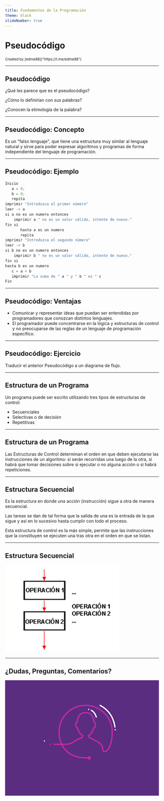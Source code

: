 ```yaml
---
title: Fundamentos de la Programación
theme: black
slideNumber: true
---
```


# Pseudocódigo
<small>
Created by <i class="fab fa-telegram"></i>
[edme88]("https://t.me/edme88")
</small>

---
## Pseudocódigo

¿Qué les parece que es el pseudocódigo?

¿Cómo lo definirían con sus palabras?

¿Conocen la etimología de la palabra?

---
## Pseudocódigo: Concepto
Es un "falso lenguaje", que tiene  una  estructura  muy similar al lenguaje natural y sirve para poder expresar algoritmos y programas de forma independiente del lenguaje de programación.

---
## Pseudocódigo: Ejemplo
````javascript
Inicio
   a = 0;
   b = 0;
   repita
imprimir "Introduzca el primer número"
leer -> a
si a no es un numero entonces
    imprimir a " no es un valor válido, intente de nuevo."
fin si
       hasta a es un numero
       repita
imprimir "Introduzca el segundo número"
leer -> b
si b no es un numero entonces
    imprimir b " no es un valor válido, intente de nuevo."
fin si
hasta b es un numero
   c = a + b
   imprimir "La suma de " a " y " b " es " c
Fin
````
---
## Pseudocódigo: Ventajas
* Comunicar y representar ideas que puedan ser entendidas por programadores que conozcan distintos lenguajes.
* El programador puede concentrarse en la lógica y estructuras de control y no preocuparse de las reglas de un lenguaje de programación específico.

---
## Pseudocódigo: Ejercicio
Traducir el anterior Pseudocódigo a un diagrama de flujo.

---
## Estructura de un Programa
Un programa puede ser escrito utilizando tres tipos de estructuras de control:
* Secuenciales
* Selectivas o de decisión
* Repetitivas

---
## Estructura de un Programa
Las  Estructuras  de  Control  determinan  el  orden  en  que  deben  ejecutarse  las  instrucciones  de  un algoritmo: si serán recorridas una luego de la otra, si habrá que tomar decisiones sobre si ejecutar o no alguna acción o si habrá repeticiones.

---
## Estructura Secuencial
Es la estructura en donde una acción (instrucción) sigue a otra de manera secuencial.

Las tareas se dan de tal forma que la salida de una es la entrada de la que sigue y así en lo sucesivo hasta cumplir con todo el proceso.

Esta estructura de control es la más simple, permite que las instrucciones que la constituyen se ejecuten una tras otra en el orden en que se listan.

---
## Estructura Secuencial

![Diagrama Flujo Secuencial](images/U1_resolucion_problemas/diagrama_flujo_secuencial.png)

---
## ¿Dudas, Preguntas, Comentarios?
![DUDAS](images/pregunta.gif)
